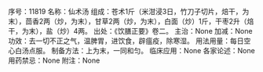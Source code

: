 序号：11819
名称：仙术汤
组成：苍术1斤（米泔浸3日，竹刀子切片，焙干，为末），茴香2两（炒，为末），甘草2两（炒，为末），白面（炒）1斤，干枣2升（焙干，为末），盐（炒）4两。
出处：《饮膳正要》卷二。
主治：None
加减：None
功效：去一切不正之气，温脾胃，进饮食，辟瘟疫，除寒湿。
用法用量：每日空心白汤点服。
制备方法：上为末，一同和匀。
临床应用：None
各家论述：None
用药禁忌：None
附注：None
